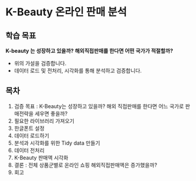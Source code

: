 # K-Beauty 온라인 판매 분석

## 학습 목표
**K-beauty 는 성장하고 있을까? 해외직접판매를 한다면 어떤 국가가 적절할까?**  
- 위의 가설을 검증합니다.
- 데이터 로드 및 전처리, 시각화를 통해 분석하고 검증합니다.

## 목차
1. 검증 목표 : K-Beauty는 성장하고 있을까? 해외 직접판매를 한다면 어느 국가로 판매전략을 세우면 좋을까?
2. 필요한 라이브러리 가져오기
3. 한글폰트 설정
4. 데이터 로드하기
5. 분석과 시각화를 위한 Tidy data 만들기
6. 데이터 전처리
7. K-Beauty 판매액 시각화
8. 결론 : 전체 상품군별로 온라인 쇼핑 해외직접판매액은 증가했을까?
9. 회고

